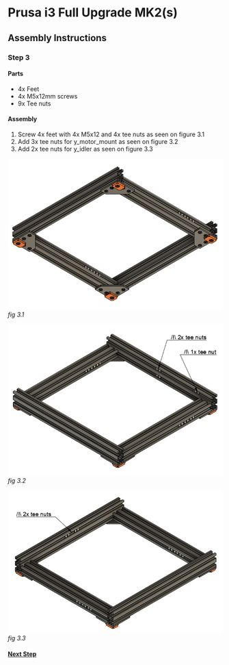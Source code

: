 # Prusa i3 Full Upgrade MK2(s)

## Assembly Instructions

### Step 3

#### Parts  

* 4x Feet
* 4x M5x12mm screws
* 9x Tee nuts

#### Assembly

1. Screw 4x feet with 4x M5x12 and 4x tee nuts as seen on figure 3.1
1. Add 3x tee nuts for y_motor_mount as seen on figure 3.2
1. Add 2x tee nuts for y_idler as seen on figure 3.3

![](img/fig3.1.jpg)\
*fig 3.1*

![](img/fig3.2.jpg)\
*fig 3.2*

![](img/fig3.3.jpg)\
*fig 3.3*

#### [Next Step](step04.md)
